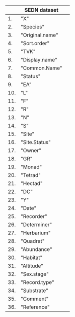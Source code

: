 
|     |SEDN dataset             |   |
|-----|-------------------------|---|
| 1.  |"X"                      |   |         
| 2.  |"Species"                |   |         
| 3.  |"Original.name"          |   |               
| 4.  |"Sort.order"             |   |            
| 5.  |"TVK"                    |   |  
| 6.  |"Display.name"           |   |              
| 7.  |"Common.Name"            |   |             
| 8.  |"Status"                 |   |               
| 9.  |"EA"                     |   |                
| 10. |"L"                      |   |               
| 11. |"F"                      |   |               
| 12. |"R"                      |   |               
| 13. |"N"                      |   |               
| 14. |"S"                      |   |               
| 15. |"Site"                   |   |  
| 16. |"Site.Status"            |   |               
| 17. |"Owner"                  |   |  
| 18. |"GR"                     |   |  
| 19. |"Monad"                  |   |  
| 20. |"Tetrad"                 |   |        
| 21. |"Hectad"                 |   |        
| 22. |"DC"                     |   |  
| 23. |"Y"                      |   |  
| 24. |"Date"                   |   |               
| 25. |"Recorder"               |   |          
| 26. |"Determiner"             |   |            
| 27. |"Herbarium"              |   |           
| 28. |"Quadrat"                |   |         
| 29. |"Abundance"              |   |           
| 30. |"Habitat"                |   |         
| 31. |"Altitude"               |   |          
| 32. |"Sex.stage"              |   |               
| 33. |"Record.type"            |   |             
| 34. |"Substrate"              |   |           
| 35. |"Comment"                |   |         
| 36. |"Reference"              |   |             
